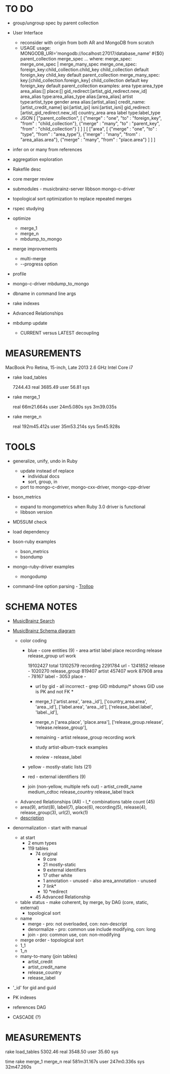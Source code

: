 # TO DO

* group/ungroup spec by parent collection
* User Interface
  * reconsider with origin from both AR and MongoDB from scratch
  * USAGE
      usage: MONGODB_URI='mongodb://localhost:27017/database_name' #{$0} parent_collection merge_spec ...
      where: merge_spec: merge_one_spec | merge_many_spec
             merge_one_spec: foreign_key:child_collection.child_key
               child_collection default foreign_key
               child_key default parent_collection
             merge_many_spec: key:[child_collection.foreign_key]
               child_collection default key
               foreign_key default parent_collection
      examples:
        area
          type:area_type
          area_alias:[]
          place:[]
          gid_redirect:[artist_gid_redirect.new_id]
        area_alias
          type:area_alias_type
          alias:[area_alias]
        artist
          type:artist_type
          gender
          area
          alias:[artist_alias]
          credit_name:[artist_credit_name]
          ipi:[artist_ipi]
          isni:[artist_isni]
          gid_redirect:[artist_gid_redirect.new_id]
        country_area
          area
        label
          type:label_type
  * JSON
    [
      ["parent_collection",
        [
            {"merge" : "one", "to" : "foreign_key", "from" : "child_collection"},
            {"merge" : "many", "to" : "parent_key", "from" : "child_collection"}
        ]
      ]
    ]
    [
      ["area",
        [
            {"merge" : "one", "to" : "type", "from" : "area_type"},
            {"merge" : "many", "from" : "area_alias.area"},
            {"merge" : "many", "from" : "place.area"}
        ]
      ]
    ]

* infer on or many from references
* aggregation exploration
* Rakefile desc
* core merger review
* submodules - musicbrainz-server libbson mongo-c-driver
* topological sort optimization to replace repeated merges
* rspec studying
* optimize
  * merge_1
  * merge_n
  * mbdump_to_mongo
* merge improvements
  * multi-merge
  * --progress option
* profile
* mongo-c-driver mbdump_to_mongo
* dbname in command line args
* rake indexes
* Advanced Relationships

* mbdump update
  * CURRENT versus LATEST decoupling

# MEASUREMENTS

MacBook Pro Retina, 15-inch, Late 2013 2.6 GHz Intel Core i7

* rake load_tables

     7244.43 real      3685.49 user        56.81 sys

* rake merge_1

    real	66m21.664s
    user	24m5.080s
    sys	    3m39.035s

* rake merge_n

    real	192m45.412s
    user	35m53.214s
    sys	    5m45.928s

# TOOLS

* generalize, unify, undo in Ruby
  * update instead of replace
    * individual docs
    * sort, group, in
  * port to mongo-c-driver, mongo-cxx-driver, mongo-cpp-driver
* bson_metrics
  * expand to mongometrics when Ruby 3.0 driver is functional
  * libbson version
* MD5SUM check
* load dependency

* bson-ruby examples
  * bson_metrics
  * bsondump
* mongo-ruby-driver examples
  * mongodump
* command-line option parsing - [Trollop](http://trollop.rubyforge.org/)

# SCHEMA NOTES

* [MusicBrainz Search](http://musicbrainz.org/search)
* [MusicBrainz Schema diagram](http://wiki.musicbrainz.org/-/images/5/52/ngs.png)
    * color coding
      * blue - core entities (9) - area artist label place recording release release_group url work

         19102427 total
         13102579 recording
          2291784 url -
          1241852 release -
          1020270 release_group
           819407 artist
           457407 work
            87908 area -
            78167 label -
             3053 place -

        * url by gid - all incorrect - grep GID mbdump/* shows GID use is PK and not FK
            *
        * merge_1
        ['artist.area', 'area._id'],
        ['country_area.area', 'area._id'],
        ['label.area', 'area._id'],
        ['release_label.label', 'label._id'],
        * merge_n
        ['area.place', 'place.area'],
        ['release_group.release', 'release.release_group'],

        * remaining - artist release_group recording work
        * study artist-album-track examples

        * review - release_label

      * yellow - mostly-static lists (21)
      * red - external identifiers (9)
      * join (non-yellow, multiple refs out) - artist_credit_name medium_cdtoc release_country release_label track
    * Advanced Relationships (AR) - l_* combinations table count (45)
    * area(9), artist(8), label(7), place(6), recording(5), release(4), release_group(3), url(2), work(1)
    * [description](http://musicbrainz.org/doc/Next_Generation_Schema/Advanced_Relationships_Table_Structure)

* denormalization - start with manual
  * at start
    * 2 enum types
    * 119 tables
      * 74 original
        * 9 core
        * 21 mostly-static
        * 9 external identifiers
        * 17 other white
        * 1 annotation - unused - also area_annotation - unused
        * 7 link*
        * 10 *redirect
      * 45 Advanced Relationship
  * table status - make coherent, by merge, by DAG (core, static, external)
    * topological sort
  * name
    * merge - pro: not overloaded, con: non-descript
    * denormalize - pro: common use include modifying, con: long
    * join - pro: common use, con: non-modifying
  * merge order - topological sort
  * 1_1
  * 1_n
  * many-to-many (join tables)
    * artist_credit
    * artist_credit_name
    * release_country
    * release_label
* '_id' for gid and guid
* PK indexes
* references DAG
* CASCADE (?)

# MEASUREMENTS

rake load_tables
     5302.46 real      3548.50 user        35.60 sys

time rake merge_1 merge_n
    real 581m31.167s
    user 247m0.336s
    sys	32m47.260s
